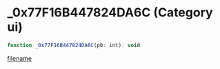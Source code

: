# _0x77F16B447824DA6C (Category ui)

```js
function _0x77F16B447824DA6C(p0: int): void
```

[filename](_0x77F16B447824DA6C_m.md ':include')